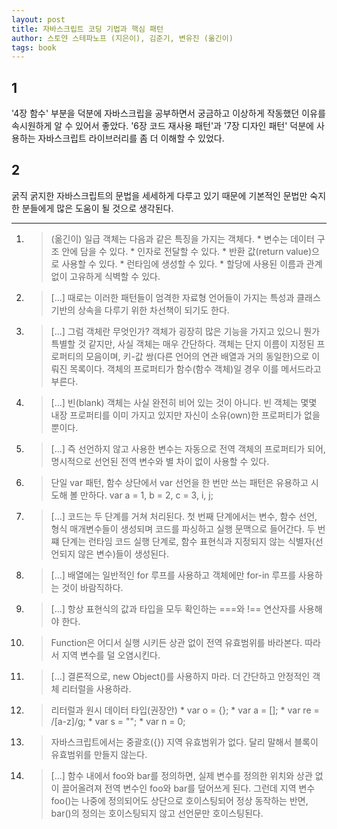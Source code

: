 ```yaml
---
layout: post
title: 자바스크립트 코딩 기법과 핵심 패턴
author: 스토얀 스테파노프 (지은이), 김준기, 변유진 (옮긴이) 
tags: book
---
```


## 1
'4장 함수' 부분을 덕분에 자바스크립을 공부하면서 궁금하고 이상하게 작동했던 이유를 속시원하게 알 수 있어서 좋았다. '6장 코드 재사용 패턴'과 '7장 디자인 패턴' 덕분에 사용하는 자바스크립트 라이브러리를 좀 더 이해할 수 있었다.

## 2
굵직 굵지한 자바스크립트의 문법을 세세하게 다루고 있기 때문에 기본적인 문법만 숙지한 분들에게 많은 도움이 될 것으로 생각된다.

----

1. > (옮긴이) 일급 객체는 다음과 같은 특징을 가지는 객체다. * 변수는 데이터 구조 안에 담을 수 있다. * 인자로 전달할 수 있다. * 반환 값(return value)으로 사용할 수 있다. * 런타임에 생성할 수 있다. * 할당에 사용된 이름과 관계 없이 고유하게 식벽할 수 있다.

2. > [...] 때로는 이러한 패턴들이 엄격한 자료형 언어들이 가지는 특성과 클래스 기반의 상속을 다루기 위한 차선책이 되기도 한다.

3. > [...] 그럼 객체란 무엇인가? 객체가 굉장히 많은 기능을 가지고 있으니 뭔가 특별할 것 같지만, 사실 객체는 매우 간단하다. 객체는 단지 이름이 지정된 프로퍼티의 모음이며, 키-값 쌍(다른 언어의 연관 배열과 거의 동일한)으로 이뤄진 목록이다. 객체의 프로퍼티가 함수(함수 객체)일 경우 이를 메서드라고 부른다.

4. > [...] 빈(blank) 객체는 사실 완전히 비어 있는 것이 아니다. 빈 객체는 몇몇 내장 프로퍼티를 이미 가지고 있지만 자신이 소유(own)한 프로퍼티가 없을 뿐이다.

5. > [...] 즉 선언하지 않고 사용한 변수는 자동으로 전역 객체의 프로퍼티가 되어, 명시적으로 선언된 전역 변수와 별 차이 없이 사용할 수 있다.

6. > 단일 var 패턴, 함수 상단에서 var 선언을 한 번만 쓰는 패턴은 유용하고 시도해 볼 만하다. var a = 1, b = 2, c = 3, i, j;

7. > [...] 코드는 두 단계를 거쳐 처리된다. 첫 번째 단계에서는 변수, 함수 선언, 형식 매개변수들이 생성되며 코드를 파싱하고 실행 문맥으로 들어간다. 두 번쨰 단계는 런타임 코드 실행 단계로, 함수 표현식과 지정되지 않는 식별자(선언되지 않은 변수)들이 생성된다.

8. > [...] 배열에는 일반적인 for 루프를 사용하고 객체에만 for-in 루프를 사용하는 것이 바람직하다.

9. > [...] 항상 표현식의 값과 타입을 모두 확인하는 ===와 !== 연산자를 사용해야 한다.

10. > Function은 어디서 실행 시키든 상관 없이 전역 유효범위를 바라본다. 따라서 지역 변수를 덜 오염시킨다.

11. > [...] 결론적으로, new Object()를 사용하지 마라. 더 간단하고 안정적인 객체 리터럴을 사용하라.

12. > 리터럴과 원시 데이터 타입(권장안) * var o = {}; * var a = []; * var re = /[a-z]/g; * var s = ""; * var n = 0;

13. > 자바스크립트에서는 중괄호({}) 지역 유효범위가 없다. 달리 말해서 블록이 유효범위를 만들지 않는다.

14. > [...] 함수 내에서 foo와 bar를 정의하면, 실제 변수를 정의한 위치와 상관 없이 끌어올려져 전역 변수인 foo와 bar를 덮어쓰게 된다. 그런데 지역 변수 foo()는 나중에 정의되어도 상단으로 호이스팅되어 정상 동작하는 반면, bar()의 정의는 호이스팅되지 않고 선언문만 호이스팅된다.
